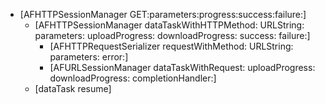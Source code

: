 * \[AFHTTPSessionManager GET:parameters:progress:success:failure:\]
  * \[AFHTTPSessionManager dataTaskWithHTTPMethod: URLString: parameters: uploadProgress: downloadProgress: success: failure:\]
    * \[AFHTTPRequestSerializer requestWithMethod: URLString: parameters: error:\]
    * \[AFURLSessionManager dataTaskWithRequest: uploadProgress: downloadProgress: completionHandler:\]
  * \[dataTask resume\]



